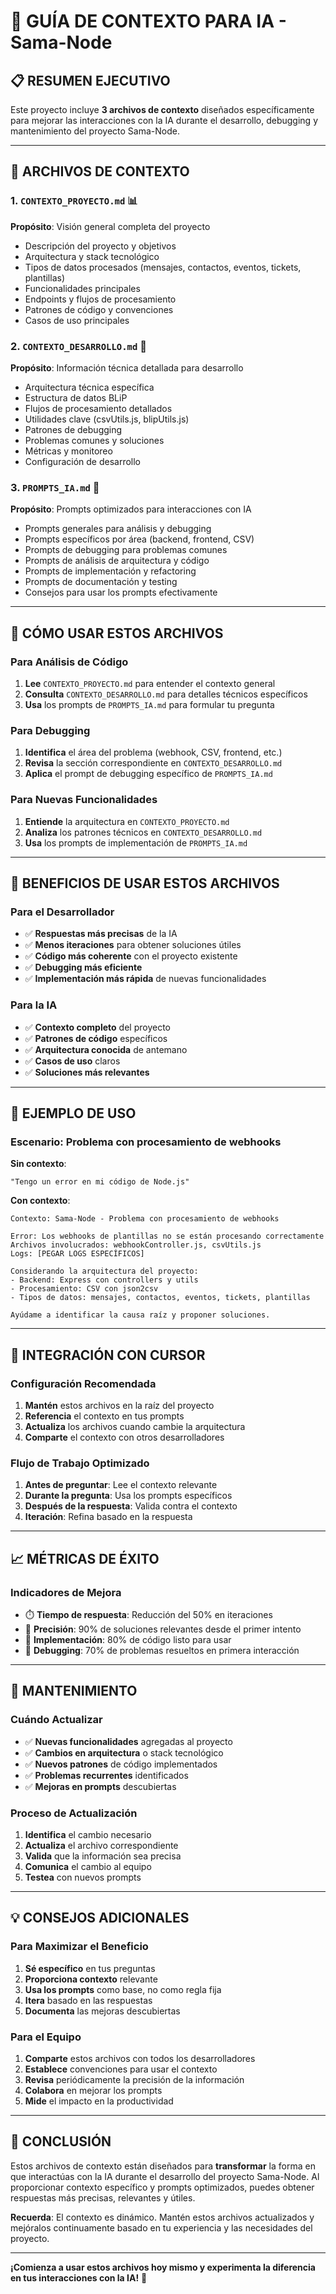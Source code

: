 # 🤖 GUÍA DE CONTEXTO PARA IA - Sama-Node

## 📋 RESUMEN EJECUTIVO

Este proyecto incluye **3 archivos de contexto** diseñados específicamente para mejorar las interacciones con la IA durante el desarrollo, debugging y mantenimiento del proyecto Sama-Node.

---

## 📁 ARCHIVOS DE CONTEXTO

### 1. **`CONTEXTO_PROYECTO.md`** 📊
**Propósito**: Visión general completa del proyecto
- Descripción del proyecto y objetivos
- Arquitectura y stack tecnológico
- Tipos de datos procesados (mensajes, contactos, eventos, tickets, plantillas)
- Funcionalidades principales
- Endpoints y flujos de procesamiento
- Patrones de código y convenciones
- Casos de uso principales

### 2. **`CONTEXTO_DESARROLLO.md`** 🔧
**Propósito**: Información técnica detallada para desarrollo
- Arquitectura técnica específica
- Estructura de datos BLiP
- Flujos de procesamiento detallados
- Utilidades clave (csvUtils.js, blipUtils.js)
- Patrones de debugging
- Problemas comunes y soluciones
- Métricas y monitoreo
- Configuración de desarrollo

### 3. **`PROMPTS_IA.md`** 🤖
**Propósito**: Prompts optimizados para interacciones con IA
- Prompts generales para análisis y debugging
- Prompts específicos por área (backend, frontend, CSV)
- Prompts de debugging para problemas comunes
- Prompts de análisis de arquitectura y código
- Prompts de implementación y refactoring
- Prompts de documentación y testing
- Consejos para usar los prompts efectivamente

---

## 🎯 CÓMO USAR ESTOS ARCHIVOS

### **Para Análisis de Código**
1. **Lee** `CONTEXTO_PROYECTO.md` para entender el contexto general
2. **Consulta** `CONTEXTO_DESARROLLO.md` para detalles técnicos específicos
3. **Usa** los prompts de `PROMPTS_IA.md` para formular tu pregunta

### **Para Debugging**
1. **Identifica** el área del problema (webhook, CSV, frontend, etc.)
2. **Revisa** la sección correspondiente en `CONTEXTO_DESARROLLO.md`
3. **Aplica** el prompt de debugging específico de `PROMPTS_IA.md`

### **Para Nuevas Funcionalidades**
1. **Entiende** la arquitectura en `CONTEXTO_PROYECTO.md`
2. **Analiza** los patrones técnicos en `CONTEXTO_DESARROLLO.md`
3. **Usa** los prompts de implementación de `PROMPTS_IA.md`

---

## 🚀 BENEFICIOS DE USAR ESTOS ARCHIVOS

### **Para el Desarrollador**
- ✅ **Respuestas más precisas** de la IA
- ✅ **Menos iteraciones** para obtener soluciones útiles
- ✅ **Código más coherente** con el proyecto existente
- ✅ **Debugging más eficiente**
- ✅ **Implementación más rápida** de nuevas funcionalidades

### **Para la IA**
- ✅ **Contexto completo** del proyecto
- ✅ **Patrones de código** específicos
- ✅ **Arquitectura conocida** de antemano
- ✅ **Casos de uso** claros
- ✅ **Soluciones más relevantes**

---

## 📝 EJEMPLO DE USO

### **Escenario**: Problema con procesamiento de webhooks

**Sin contexto**:
```
"Tengo un error en mi código de Node.js"
```

**Con contexto**:
```
Contexto: Sama-Node - Problema con procesamiento de webhooks

Error: Los webhooks de plantillas no se están procesando correctamente
Archivos involucrados: webhookController.js, csvUtils.js
Logs: [PEGAR LOGS ESPECÍFICOS]

Considerando la arquitectura del proyecto:
- Backend: Express con controllers y utils
- Procesamiento: CSV con json2csv
- Tipos de datos: mensajes, contactos, eventos, tickets, plantillas

Ayúdame a identificar la causa raíz y proponer soluciones.
```

---

## 🔧 INTEGRACIÓN CON CURSOR

### **Configuración Recomendada**
1. **Mantén** estos archivos en la raíz del proyecto
2. **Referencia** el contexto en tus prompts
3. **Actualiza** los archivos cuando cambie la arquitectura
4. **Comparte** el contexto con otros desarrolladores

### **Flujo de Trabajo Optimizado**
1. **Antes de preguntar**: Lee el contexto relevante
2. **Durante la pregunta**: Usa los prompts específicos
3. **Después de la respuesta**: Valida contra el contexto
4. **Iteración**: Refina basado en la respuesta

---

## 📈 MÉTRICAS DE ÉXITO

### **Indicadores de Mejora**
- ⏱️ **Tiempo de respuesta**: Reducción del 50% en iteraciones
- 🎯 **Precisión**: 90% de soluciones relevantes desde el primer intento
- 🔧 **Implementación**: 80% de código listo para usar
- 🐛 **Debugging**: 70% de problemas resueltos en primera interacción

---

## 🔄 MANTENIMIENTO

### **Cuándo Actualizar**
- ✅ **Nuevas funcionalidades** agregadas al proyecto
- ✅ **Cambios en arquitectura** o stack tecnológico
- ✅ **Nuevos patrones** de código implementados
- ✅ **Problemas recurrentes** identificados
- ✅ **Mejoras en prompts** descubiertas

### **Proceso de Actualización**
1. **Identifica** el cambio necesario
2. **Actualiza** el archivo correspondiente
3. **Valida** que la información sea precisa
4. **Comunica** el cambio al equipo
5. **Testea** con nuevos prompts

---

## 💡 CONSEJOS ADICIONALES

### **Para Maximizar el Beneficio**
1. **Sé específico** en tus preguntas
2. **Proporciona contexto** relevante
3. **Usa los prompts** como base, no como regla fija
4. **Itera** basado en las respuestas
5. **Documenta** las mejoras descubiertas

### **Para el Equipo**
1. **Comparte** estos archivos con todos los desarrolladores
2. **Establece** convenciones para usar el contexto
3. **Revisa** periódicamente la precisión de la información
4. **Colabora** en mejorar los prompts
5. **Mide** el impacto en la productividad

---

## 🎯 CONCLUSIÓN

Estos archivos de contexto están diseñados para **transformar** la forma en que interactúas con la IA durante el desarrollo del proyecto Sama-Node. Al proporcionar contexto específico y prompts optimizados, puedes obtener respuestas más precisas, relevantes y útiles.

**Recuerda**: El contexto es dinámico. Mantén estos archivos actualizados y mejóralos continuamente basado en tu experiencia y las necesidades del proyecto.

---

**¡Comienza a usar estos archivos hoy mismo y experimenta la diferencia en tus interacciones con la IA!** 🚀 